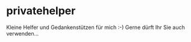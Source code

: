 # privatehelper

Kleine Helfer und Gedankenstützen für mich :-) Gerne dürft Ihr Sie auch verwenden...
